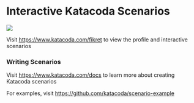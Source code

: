 # Interactive Katacoda Scenarios

[![](http://shields.katacoda.com/katacoda/fikret/count.svg)](https://www.katacoda.com/fikret "Get your profile on Katacoda.com")

Visit https://www.katacoda.com/fikret to view the profile and interactive scenarios

### Writing Scenarios
Visit https://www.katacoda.com/docs to learn more about creating Katacoda scenarios

For examples, visit https://github.com/katacoda/scenario-example
